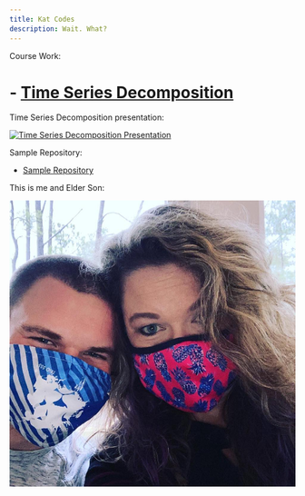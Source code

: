 ```yaml
---
title: Kat Codes
description: Wait. What?
---
```


Course Work:

# - [Time Series Decomposition](/timeseries/index.md)

Time Series Decomposition presentation:

[![Time Series Decomposition Presentation](https://img.youtube.com/vi/DztScBlgg34/0.jpg)](http://www.youtube.com/watch?v=DztScBlgg34)

Sample Repository:

- [Sample Repository](https://github.com/katmakai/William_and_Mary)

This is me and Elder Son:

![My Picture](/pictures/thomas_and_mom.jpg)
